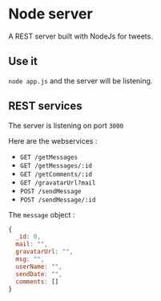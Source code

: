 # Node server

A REST server built with NodeJs for tweets.

## Use it

`node app.js` and the server will be listening.

## REST services

The server is listening on port `3000`

Here are the webservices :

* `GET /getMessages`
* `GET /getMessages/:id`
* `GET /getComments/:id`
* `GET /gravatarUrl?mail`
* `POST /sendMessage`
* `POST /sendMessage/:id`

The `message` object :

```javascript
{
  _id: 0,
  mail: "",
  gravatarUrl: "",
  msg: "",
  userName: "",
  sendDate: "",
  comments: []
}
```
